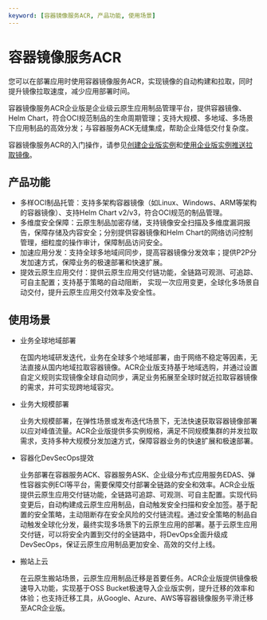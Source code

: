 ```yaml
---
keyword: [容器镜像服务ACR, 产品功能, 使用场景]
---
```


# 容器镜像服务ACR

您可以在部署应用时使用容器镜像服务ACR，实现镜像的自动构建和拉取，同时提升镜像拉取速度，减少应用部署时间。

容器镜像服务ACR企业版是企业级云原生应用制品管理平台，提供容器镜像、Helm Chart，符合OCI规范制品的生命周期管理；支持大规模、多地域、多场景下应用制品的高效分发；与容器服务ACK无缝集成，帮助企业降低交付复杂度。

容器镜像服务ACR的入门操作，请参见[创建企业版实例]()和[使用企业版实例推送拉取镜像]()。

## 产品功能

-   多样OCI制品托管：支持多架构容器镜像（如Linux、Windows、ARM等架构的容器镜像）、支持Helm Chart v2/v3，符合OCI规范的制品管理。
-   多维度安全保障：云原生制品加密存储，支持镜像安全扫描及多维度漏洞报告，保障存储及内容安全；分别提供容器镜像和Helm Chart的网络访问控制管理，细粒度的操作审计，保障制品访问安全。
-   加速应用分发：支持全球多地域间同步，提高容器镜像分发效率；提供P2P分发加速方式，保障业务的极速部署和快速扩展。
-   提效云原生应用交付：提供云原生应用交付链功能，全链路可观测、可追踪、可自主配置；支持基于策略的自动阻断， 实现一次应用变更，全球化多场景自动交付，提升云原生应用交付效率及安全性。

## 使用场景

-   业务全球地域部署

    在国内地域研发迭代，业务在全球多个地域部署，由于网络不稳定等因素，无法直接从国内地域拉取容器镜像。ACR企业版支持基于地域选购，并通过设置自定义规则实现镜像全球自动同步，满足业务拓展至全球时就近拉取容器镜像的需求，并可实现跨地域容灾。

-   业务大规模部署

    业务大规模部署，在弹性场景或发布迭代场景下，无法快速获取容器镜像部署以应对峰值流量。ACR企业版提供多实例规格，满足不同规模集群的并发拉取需求，支持多种大规模分发加速方式，保障容器业务的快速扩展和极速部署。

-   容器化DevSecOps提效

    业务部署在容器服务ACK、容器服务ASK、企业级分布式应用服务EDAS、弹性容器实例ECI等平台，需要保障交付部署全链路的安全和效率。ACR企业版提供云原生应用交付链功能，全链路可追踪、可观测、可自主配置。实现代码变更后，自动构建成云原生应用制品，自动触发安全扫描和安全加签。基于配置的安全策略，主动阻断存在安全风险的交付链流程。通过安全策略的制品自动触发全球化分发，最终实现多场景下的云原生应用的部署。基于云原生应用交付链，可以将安全内置到交付的全链路中，将DevOps全面升级成DevSecOps，保证云原生应用制品更加安全、高效的交付上线。

-   搬站上云

    在云原生搬站场景，云原生应用制品迁移是首要任务。ACR企业版提供镜像极速导入功能，实现基于OSS Bucket极速导入企业版实例，提升迁移的效率和体验；也支持迁移工具，从Google、Azure、AWS等容器镜像服务平滑迁移至ACR企业版。


